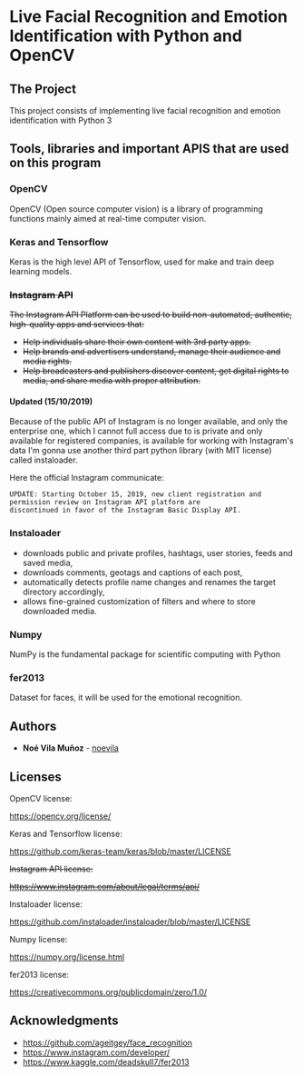 # Live Facial Recognition and Emotion Identification with Python and OpenCV


## The Project

This project consists of implementing live facial recognition and emotion identification with Python 3

## Tools, libraries and important APIS that are used on this program

### OpenCV

OpenCV (Open source computer vision) is a library of programming functions mainly aimed at real-time computer vision.


### Keras and Tensorflow

Keras is the high level API of Tensorflow, used for make and train deep learning models.


### ~~Instagram API~~


~~The Instagram API Platform can be used to build non-automated, authentic, high-quality apps and services that:~~

* ~~Help individuals share their own content with 3rd party apps.~~
* ~~Help brands and advertisers understand, manage their audience and media rights.~~
* ~~Help broadcasters and publishers discover content, get digital rights to media, and share media with proper 
attribution.~~

#### Updated (15/10/2019)


Because of the public API of Instagram is no longer available, and only the enterprise one, which I cannot full access
 due to  is private and only available for registered companies, is available for working with Instagram's data I'm
 gonna use another third part python library (with MIT license) called instaloader. 
 
 Here the official Instagram communicate:
```
UPDATE: Starting October 15, 2019, new client registration and permission review on Instagram API platform are 
discontinued in favor of the Instagram Basic Display API.
```


### Instaloader

* downloads public and private profiles, hashtags, user stories, feeds and saved media,
* downloads comments, geotags and captions of each post,
* automatically detects profile name changes and renames the target directory accordingly,
* allows fine-grained customization of filters and where to store downloaded media.


### Numpy

NumPy is the fundamental package for scientific computing with Python


### fer2013

Dataset for faces, it will be used for the emotional recognition.


## Authors

* **Noé Vila Muñoz** - [noevila](https://github.com/noevila)

## Licenses

OpenCV license:

https://opencv.org/license/

Keras and Tensorflow license:

https://github.com/keras-team/keras/blob/master/LICENSE

~~Instagram API license:~~

~~https://www.instagram.com/about/legal/terms/api/~~

Instaloader license:

https://github.com/instaloader/instaloader/blob/master/LICENSE

Numpy license:

https://numpy.org/license.html

fer2013 license:

https://creativecommons.org/publicdomain/zero/1.0/

## Acknowledgments

* https://github.com/ageitgey/face_recognition
* https://www.instagram.com/developer/
* https://www.kaggle.com/deadskull7/fer2013

